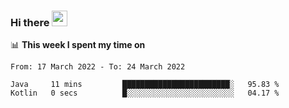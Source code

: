 ### Hi there <a href="https://www.gautamkrishnar.com/"><img src="https://media.giphy.com/media/hvRJCLFzcasrR4ia7z/giphy.gif" width="25px"></a>

📊 **This week I spent my time on**

<!--START_SECTION:waka-->

```text
From: 17 March 2022 - To: 24 March 2022

Java     11 mins         ████████████████████████░   95.83 %
Kotlin   0 secs          █░░░░░░░░░░░░░░░░░░░░░░░░   04.17 %
```

<!--END_SECTION:waka-->
